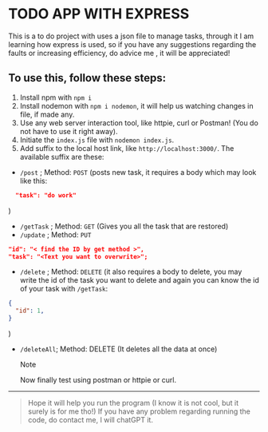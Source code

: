 # TODO APP WITH EXPRESS

This is a to do project with uses a json file to manage tasks, through it I am learning how express is used, so if you have any suggestions regarding the faults or increasing efficiency, do advice me , it will be appreciated!

## To use this, follow these steps:

1. Install npm with `npm i`
2. Install nodemon with `npm i nodemon`, it will help us watching changes in file, if made any.
3. Use any web server interaction tool, like httpie, curl or Postman! (You do not have to use it right away).
4. Initiate the `index.js` file with `nodemon index.js`.
5. Add suffix to the local host link, like `http://localhost:3000/`. The available suffix are these:

- `/post` ; Method: `POST` (posts new task, it requires a body which may look like this:

```json
  "task": "do work"
```

)

- `/getTask` ; Method: `GET` (Gives you all the task that are restored)
- `/update` ; Method: `PUT`

```json
"id": "< find the ID by get method >", 
"task": "<Text you want to overwrite>";
```

- `/delete` ; Method: `DELETE` (it also requires a body to delete, you may write the id of the task you want to delete and again you can know the id of your task with `/getTask`: 
```json
{
  "id": 1, 
}
```
)
- `/deleteAll`; Method: DELETE (It deletes all the data at once)
  > [!NOTE]
  > Now finally test using postman or httpie or curl.

---

> Hope it will help you run the program (I know it is not cool, but it surely is for me tho!)
> If you have any problem regarding running the code, do contact me, I will chatGPT it.
